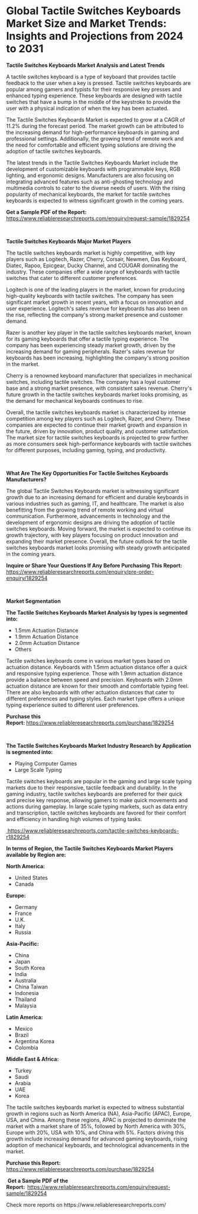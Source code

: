 <p><h1>Global Tactile Switches Keyboards Market Size and Market Trends: Insights and Projections from 2024 to 2031</h1></p><p><strong>Tactile Switches Keyboards Market Analysis and Latest Trends</strong></p>
<p><p>A tactile switches keyboard is a type of keyboard that provides tactile feedback to the user when a key is pressed. Tactile switches keyboards are popular among gamers and typists for their responsive key presses and enhanced typing experience. These keyboards are designed with tactile switches that have a bump in the middle of the keystroke to provide the user with a physical indication of when the key has been actuated.</p><p>The Tactile Switches Keyboards Market is expected to grow at a CAGR of 11.2% during the forecast period. The market growth can be attributed to the increasing demand for high-performance keyboards in gaming and professional settings. Additionally, the growing trend of remote work and the need for comfortable and efficient typing solutions are driving the adoption of tactile switches keyboards.</p><p>The latest trends in the Tactile Switches Keyboards Market include the development of customizable keyboards with programmable keys, RGB lighting, and ergonomic designs. Manufacturers are also focusing on integrating advanced features such as anti-ghosting technology and multimedia controls to cater to the diverse needs of users. With the rising popularity of mechanical keyboards, the market for tactile switches keyboards is expected to witness significant growth in the coming years.</p></p>
<p><strong>Get a Sample PDF of the Report:&nbsp;</strong> <a href="https://www.reliableresearchreports.com/enquiry/request-sample/1829254">https://www.reliableresearchreports.com/enquiry/request-sample/1829254</a></p>
<p>&nbsp;</p>
<p><strong>Tactile Switches Keyboards Major Market Players</strong></p>
<p><p>The tactile switches keyboards market is highly competitive, with key players such as Logitech, Razer, Cherry, Corsair, Newmen, Das Keyboard, Diatec, Rapoo, Epicgear, Ducky Channel, and COUGAR dominating the industry. These companies offer a wide range of keyboards with tactile switches that cater to different customer preferences.</p><p>Logitech is one of the leading players in the market, known for producing high-quality keyboards with tactile switches. The company has seen significant market growth in recent years, with a focus on innovation and user experience. Logitech's sales revenue for keyboards has also been on the rise, reflecting the company's strong market presence and customer demand.</p><p>Razer is another key player in the tactile switches keyboards market, known for its gaming keyboards that offer a tactile typing experience. The company has been experiencing steady market growth, driven by the increasing demand for gaming peripherals. Razer's sales revenue for keyboards has been increasing, highlighting the company's strong position in the market.</p><p>Cherry is a renowned keyboard manufacturer that specializes in mechanical switches, including tactile switches. The company has a loyal customer base and a strong market presence, with consistent sales revenue. Cherry's future growth in the tactile switches keyboards market looks promising, as the demand for mechanical keyboards continues to rise.</p><p>Overall, the tactile switches keyboards market is characterized by intense competition among key players such as Logitech, Razer, and Cherry. These companies are expected to continue their market growth and expansion in the future, driven by innovation, product quality, and customer satisfaction. The market size for tactile switches keyboards is projected to grow further as more consumers seek high-performance keyboards with tactile switches for different purposes, including gaming, typing, and productivity.</p></p>
<p>&nbsp;</p>
<p><strong>What Are The Key Opportunities For Tactile Switches Keyboards Manufacturers?</strong></p>
<p><p>The global Tactile Switches Keyboards market is witnessing significant growth due to an increasing demand for efficient and durable keyboards in various industries such as gaming, IT, and healthcare. The market is also benefitting from the growing trend of remote working and virtual communication. Furthermore, advancements in technology and the development of ergonomic designs are driving the adoption of tactile switches keyboards. Moving forward, the market is expected to continue its growth trajectory, with key players focusing on product innovation and expanding their market presence. Overall, the future outlook for the tactile switches keyboards market looks promising with steady growth anticipated in the coming years.</p></p>
<p><strong>Inquire or Share Your Questions If Any Before Purchasing This Report:</strong> <a href="https://www.reliableresearchreports.com/enquiry/pre-order-enquiry/1829254">https://www.reliableresearchreports.com/enquiry/pre-order-enquiry/1829254</a></p>
<p>&nbsp;</p>
<p><strong>Market Segmentation</strong></p>
<p><strong>The Tactile Switches Keyboards Market Analysis by types is segmented into:</strong></p>
<p><ul><li>1.5mm Actuation Distance</li><li>1.9mm Actuation Distance</li><li>2.0mm Actuation Distance</li><li>Others</li></ul></p>
<p><p>Tactile switches keyboards come in various market types based on actuation distance. Keyboards with 1.5mm actuation distance offer a quick and responsive typing experience. Those with 1.9mm actuation distance provide a balance between speed and precision. Keyboards with 2.0mm actuation distance are known for their smooth and comfortable typing feel. There are also keyboards with other actuation distances that cater to different preferences and typing styles. Each market type offers a unique typing experience suited to different user preferences.</p></p>
<p><strong>Purchase this Report:&nbsp;</strong><a href="https://www.reliableresearchreports.com/purchase/1829254">https://www.reliableresearchreports.com/purchase/1829254</a></p>
<p>&nbsp;</p>
<p><strong>The Tactile Switches Keyboards Market Industry Research by Application is segmented into:</strong></p>
<p><ul><li>Playing Computer Games</li><li>Large Scale Typing</li></ul></p>
<p><p>Tactile switches keyboards are popular in the gaming and large scale typing markets due to their responsive, tactile feedback and durability. In the gaming industry, tactile switches keyboards are preferred for their quick and precise key response, allowing gamers to make quick movements and actions during gameplay. In large scale typing markets, such as data entry and transcription, tactile switches keyboards are favored for their comfort and efficiency in handling high volumes of typing tasks.</p></p>
<p><a href="https://www.reliableresearchreports.com/tactile-switches-keyboards-r1829254">&nbsp;https://www.reliableresearchreports.com/tactile-switches-keyboards-r1829254</a></p>
<p><strong>In terms of Region, the Tactile Switches Keyboards Market Players available by Region are:</strong></p>
<p>
    <p> <strong> North America: </strong>
        <ul>
            <li>United States</li>
            <li>Canada</li>
        </ul>
        </p> 
    <p> <strong> Europe: </strong>
        <ul>
            <li>Germany</li>
            <li>France</li>
            <li>U.K.</li>
            <li>Italy</li>
            <li>Russia</li>
        </ul>
        </p> 
    <p> <strong> Asia-Pacific: </strong>
        <ul>
            <li>China</li>
            <li>Japan</li>
            <li>South Korea</li>
            <li>India</li>
            <li>Australia</li>
            <li>China Taiwan</li>
            <li>Indonesia</li>
            <li>Thailand</li>
            <li>Malaysia</li>
        </ul>
        </p> 
    <p> <strong> Latin America: </strong>
        <ul>
            <li>Mexico</li>
            <li>Brazil</li>
            <li>Argentina Korea</li>
            <li>Colombia</li>
        </ul>
        </p> 
    <p> <strong> Middle East & Africa: </strong>
        <ul>
            <li>Turkey</li>
            <li>Saudi</li>
            <li>Arabia</li>
            <li>UAE</li>
            <li>Korea</li>
        </ul>
    </p>
    </p>
<p><p>The tactile switches keyboards market is expected to witness substantial growth in regions such as North America (NA), Asia-Pacific (APAC), Europe, USA, and China. Among these regions, APAC is projected to dominate the market with a market share of 35%, followed by North America with 30%, Europe with 20%, USA with 10%, and China with 5%. Factors driving this growth include increasing demand for advanced gaming keyboards, rising adoption of mechanical keyboards, and technological advancements in the market.</p></p>
<p><strong>Purchase this Report: </strong><a href="https://www.reliableresearchreports.com/purchase/1829254">https://www.reliableresearchreports.com/purchase/1829254</a></p>
<p>&nbsp;<strong>Get a Sample PDF of the Report:&nbsp;&nbsp;</strong><a href="https://www.reliableresearchreports.com/enquiry/request-sample/1829254">https://www.reliableresearchreports.com/enquiry/request-sample/1829254</a></p>
<p><strong></strong></p>
<p>Check more reports on https://www.reliableresearchreports.com/</p>